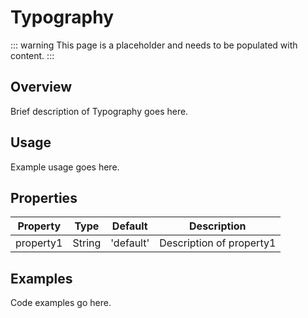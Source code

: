 # Typography

::: warning
This page is a placeholder and needs to be populated with content.
:::

## Overview

Brief description of Typography goes here.

## Usage

Example usage goes here.

## Properties

| Property | Type | Default | Description |
|----------|------|---------|-------------|
| property1 | String | 'default' | Description of property1 |

## Examples

Code examples go here.
